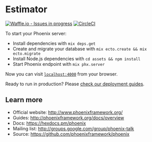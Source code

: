 # Estimator
[![Waffle.io - Issues in progress](https://badge.waffle.io/adri/estimator.svg?columns=To%20Define%20Specs,To%20Do,In%20Review)](http://waffle.io/adri/estimator) [![CircleCI](https://circleci.com/gh/adri/estimator.svg?style=svg)](https://circleci.com/gh/adri/estimator) 

To start your Phoenix server:

  * Install dependencies with `mix deps.get`
  * Create and migrate your database with `mix ecto.create && mix ecto.migrate`
  * Install Node.js dependencies with `cd assets && npm install`
  * Start Phoenix endpoint with `mix phx.server`

Now you can visit [`localhost:4000`](http://localhost:4000) from your browser.

Ready to run in production? Please [check our deployment guides](http://www.phoenixframework.org/docs/deployment).

## Learn more

  * Official website: http://www.phoenixframework.org/
  * Guides: http://phoenixframework.org/docs/overview
  * Docs: https://hexdocs.pm/phoenix
  * Mailing list: http://groups.google.com/group/phoenix-talk
  * Source: https://github.com/phoenixframework/phoenix
